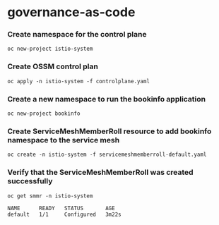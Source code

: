 # governance-as-code

### Create namespace for the control plane
```
oc new-project istio-system
```

### Create OSSM control plan
```
oc apply -n istio-system -f controlplane.yaml
```

### Create a new namespace to run the bookinfo application
```
oc new-project bookinfo
```

### Create ServiceMeshMemberRoll resource to add bookinfo namespace to the service mesh
```
oc create -n istio-system -f servicemeshmemberroll-default.yaml
```

### Verify that the ServiceMeshMemberRoll was created successfully
```
oc get smmr -n istio-system

NAME      READY   STATUS       AGE
default   1/1     Configured   3m22s
```

### 
